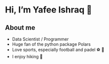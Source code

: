  # Hi, I’m Yafee Ishraq 👋

  ## About me
- Data Scientist / Programmer
- Huge fan of the python package Polars
- Love sports, especially football and padel :soccer: :tennis:
- I enjoy hiking :sunrise_over_mountains:


<!---
PolarsDude/PolarsDude is a ✨ special ✨ repository because its `README.md` (this file) appears on your GitHub profile.
You can click the Preview link to take a look at your changes.
--->
